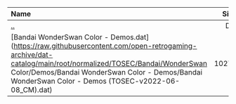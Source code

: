 |Name|Size|
|:---|---:|
|[..](../index.html)|DIR|
|[Bandai WonderSwan Color - Demos.dat](https://raw.githubusercontent.com/open-retrogaming-archive/dat-catalog/main/root/normalized/TOSEC/Bandai/WonderSwan Color/Demos/Bandai WonderSwan Color - Demos/Bandai WonderSwan Color - Demos (TOSEC-v2022-06-08_CM).dat)|10278|
